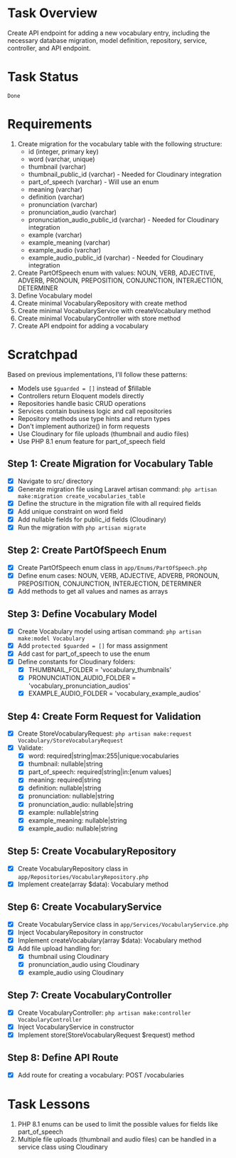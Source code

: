 # Task Overview
Create API endpoint for adding a new vocabulary entry, including the necessary database migration, model definition, repository, service, controller, and API endpoint.

# Task Status
`Done`

# Requirements
1. Create migration for the vocabulary table with the following structure:
   - id (integer, primary key)
   - word (varchar, unique)
   - thumbnail (varchar)
   - thumbnail_public_id (varchar) - Needed for Cloudinary integration
   - part_of_speech (varchar) - Will use an enum
   - meaning (varchar)
   - definition (varchar)
   - pronunciation (varchar)
   - pronunciation_audio (varchar)
   - pronunciation_audio_public_id (varchar) - Needed for Cloudinary integration
   - example (varchar)
   - example_meaning (varchar)
   - example_audio (varchar)
   - example_audio_public_id (varchar) - Needed for Cloudinary integration
2. Create PartOfSpeech enum with values: NOUN, VERB, ADJECTIVE, ADVERB, PRONOUN, PREPOSITION, CONJUNCTION, INTERJECTION, DETERMINER
3. Define Vocabulary model
4. Create minimal VocabularyRepository with create method
5. Create minimal VocabularyService with createVocabulary method
6. Create minimal VocabularyController with store method
7. Create API endpoint for adding a vocabulary

# Scratchpad
Based on previous implementations, I'll follow these patterns:
- Models use `$guarded = []` instead of $fillable
- Controllers return Eloquent models directly
- Repositories handle basic CRUD operations
- Services contain business logic and call repositories
- Repository methods use type hints and return types
- Don't implement authorize() in form requests
- Use Cloudinary for file uploads (thumbnail and audio files)
- Use PHP 8.1 enum feature for part_of_speech field

## Step 1: Create Migration for Vocabulary Table
- [X] Navigate to src/ directory
- [X] Generate migration file using Laravel artisan command: `php artisan make:migration create_vocabularies_table`
- [X] Define the structure in the migration file with all required fields
- [X] Add unique constraint on word field
- [X] Add nullable fields for public_id fields (Cloudinary)
- [X] Run the migration with `php artisan migrate`

## Step 2: Create PartOfSpeech Enum
- [X] Create PartOfSpeech enum class in `app/Enums/PartOfSpeech.php`
- [X] Define enum cases: NOUN, VERB, ADJECTIVE, ADVERB, PRONOUN, PREPOSITION, CONJUNCTION, INTERJECTION, DETERMINER
- [X] Add methods to get all values and names as arrays

## Step 3: Define Vocabulary Model
- [X] Create Vocabulary model using artisan command: `php artisan make:model Vocabulary`
- [X] Add `protected $guarded = []` for mass assignment
- [X] Add cast for part_of_speech to use the enum
- [X] Define constants for Cloudinary folders:
  - [X] THUMBNAIL_FOLDER = 'vocabulary_thumbnails'
  - [X] PRONUNCIATION_AUDIO_FOLDER = 'vocabulary_pronunciation_audios'
  - [X] EXAMPLE_AUDIO_FOLDER = 'vocabulary_example_audios'

## Step 4: Create Form Request for Validation
- [X] Create StoreVocabularyRequest: `php artisan make:request Vocabulary/StoreVocabularyRequest`
- [X] Validate:
  - [X] word: required|string|max:255|unique:vocabularies
  - [X] thumbnail: nullable|string
  - [X] part_of_speech: required|string|in:[enum values]
  - [X] meaning: required|string
  - [X] definition: nullable|string
  - [X] pronunciation: nullable|string
  - [X] pronunciation_audio: nullable|string
  - [X] example: nullable|string
  - [X] example_meaning: nullable|string
  - [X] example_audio: nullable|string

## Step 5: Create VocabularyRepository
- [X] Create VocabularyRepository class in `app/Repositories/VocabularyRepository.php`
- [X] Implement create(array $data): Vocabulary method

## Step 6: Create VocabularyService
- [X] Create VocabularyService class in `app/Services/VocabularyService.php`
- [X] Inject VocabularyRepository in constructor
- [X] Implement createVocabulary(array $data): Vocabulary method
- [X] Add file upload handling for:
  - [X] thumbnail using Cloudinary
  - [X] pronunciation_audio using Cloudinary
  - [X] example_audio using Cloudinary

## Step 7: Create VocabularyController
- [X] Create VocabularyController: `php artisan make:controller VocabularyController`
- [X] Inject VocabularyService in constructor
- [X] Implement store(StoreVocabularyRequest $request) method

## Step 8: Define API Route
- [X] Add route for creating a vocabulary: POST /vocabularies

# Task Lessons
1. PHP 8.1 enums can be used to limit the possible values for fields like part_of_speech
2. Multiple file uploads (thumbnail and audio files) can be handled in a service class using Cloudinary
